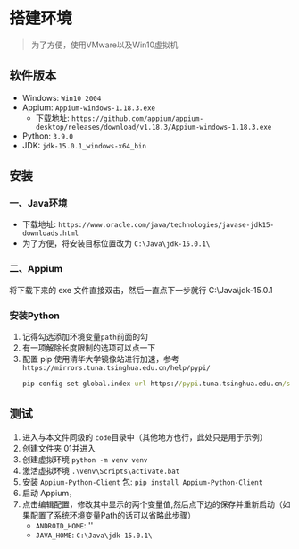# 搭建环境

> 为了方便，使用VMware以及Win10虚拟机

## 软件版本

- Windows: `Win10 2004`
- Appium: `Appium-windows-1.18.3.exe`
    - 下载地址: `https://github.com/appium/appium-desktop/releases/download/v1.18.3/Appium-windows-1.18.3.exe`
- Python: `3.9.0`
- JDK: `jdk-15.0.1_windows-x64_bin`

## 安装

### 一、Java环境

- 下载地址: `https://www.oracle.com/java/technologies/javase-jdk15-downloads.html`
- 为了方便，将安装目标位置改为 `C:\Java\jdk-15.0.1\`

### 二、Appium

将下载下来的 exe 文件直接双击，然后一直点下一步就行
C:\Java\jdk-15.0.1

### 安装Python

1. 记得勾选添加环境变量`path`前面的勾
2. 有一项解除长度限制的选项可以点一下
3. 配置 pip 使用清华大学镜像站进行加速，参考`https://mirrors.tuna.tsinghua.edu.cn/help/pypi/`
    ```cmd
    pip config set global.index-url https://pypi.tuna.tsinghua.edu.cn/simple
    ```

## 测试

1. 进入与本文件同级的 `code`目录中（其他地方也行，此处只是用于示例）
2. 创建文件夹 01并进入
3. 创建虚拟环境 `python -m venv venv`
4. 激活虚拟环境 `.\venv\Scripts\activate.bat`
5. 安装 `Appium-Python-Client` 包: `pip install Appium-Python-Client`
6. 启动 Appium，
7. 点击编辑配置，修改其中显示的两个变量值,然后点下边的保存并重新启动（如果配置了系统环境变量Path的话可以省略此步骤）
    - `ANDROID_HOME`: ''
    - `JAVA_HOME`: `C:\Java\jdk-15.0.1\`